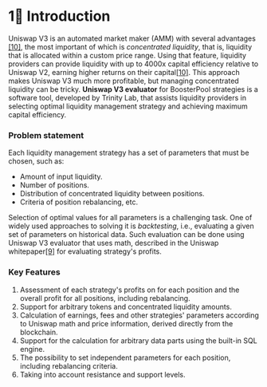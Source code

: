 # 1⃣ Introduction

Uniswap V3 is an automated market maker (AMM) with several advantages [\[10\]](information-sources.md), the most important of which is _concentrated liquidity_, that is, liquidity that is allocated within a custom price range. Using that feature, liquidity providers can provide liquidity with up to 4000x capital efficiency relative to Uniswap V2, earning higher returns on their capital[\[10\]](information-sources.md). This approach makes Uniswap V3 much more profitable, but managing concentrated liquidity can be tricky. **Uniswap V3 evaluator** for BoosterPool strategies is a software tool, developed by Trinity Lab, that assists liquidity providers in selecting optimal liquidity management strategy and achieving maximum capital efficiency.

### Problem statement

Each liquidity management strategy has a set of parameters that must be chosen, such as:&#x20;

* Amount of input liquidity.&#x20;
* Number of positions.&#x20;
* Distribution of concentrated liquidity between positions.&#x20;
* Criteria of position rebalancing, etc.&#x20;

Selection of optimal values for all parameters is a challenging task. One of widely used approaches to solving it is _backtesting_, i.e., evaluating a given set of parameters on historical data. Such evaluation can be done using Uniswap V3 evaluator that uses math, described in the Uniswap whitepaper[\[9\]](information-sources.md) for evaluating strategy's profits.

### **Key Features**

1. Assessment of each strategy's profits on for each position and the overall profit for all positions, including rebalancing.
2. Support for arbitrary tokens and concentrated liquidity amounts.
3. Calculation of earnings, fees and other strategies' parameters according to Uniswap math and price information, derived directly from the blockchain.&#x20;
4. Support for the calculation for arbitrary data parts using the built-in SQL engine.&#x20;
5. The possibility to set independent parameters for each position, including rebalancing criteria.&#x20;
6. Taking into account resistance and support levels.
